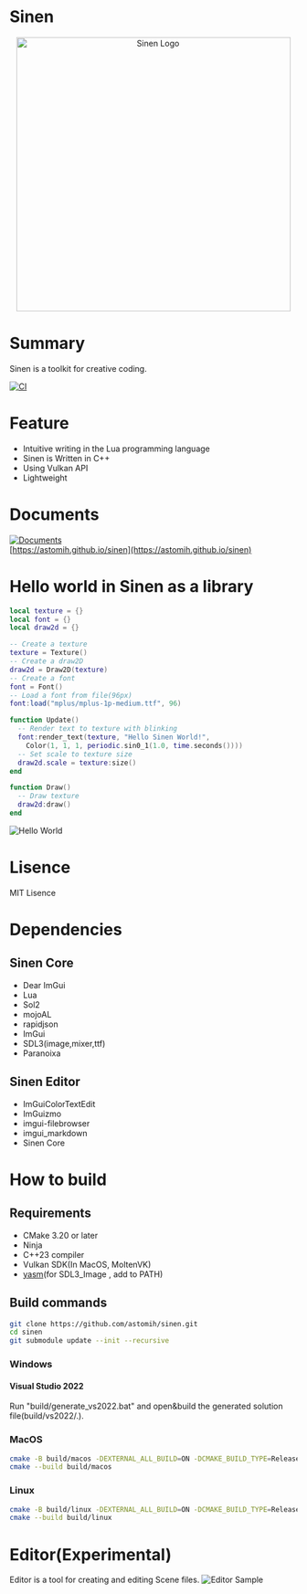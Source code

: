 # Sinen
<p align="center"><a href="https://astomih.github.io/sinen"><img src="https://raw.githubusercontent.com/astomih/sinen/main/docs/logo/logo_bg_white.png" width="480" alt="Sinen Logo"></a></p>  

# Summary
Sinen is a toolkit for creative coding.  

[![CI](https://github.com/astomih/sinen/actions/workflows/CI.yml/badge.svg)](https://github.com/astomih/sinen/actions/workflows/CI.yml)  
# Feature
- Intuitive writing in the Lua programming language
- Sinen is Written in C++
- Using Vulkan API
- Lightweight

# Documents
[![Documents](https://github.com/astomih/sinen/actions/workflows/documents.yml/badge.svg)](https://github.com/astomih/sinen/actions/workflows/documents.yml)  
[https://astomih.github.io/sinen](https://astomih.github.io/sinen)  

# Hello world in Sinen as a library
``` lua
local texture = {}
local font = {}
local draw2d = {}

-- Create a texture
texture = Texture()
-- Create a draw2D
draw2d = Draw2D(texture)
-- Create a font
font = Font()
-- Load a font from file(96px)
font:load("mplus/mplus-1p-medium.ttf", 96)

function Update()
  -- Render text to texture with blinking
  font:render_text(texture, "Hello Sinen World!",
    Color(1, 1, 1, periodic.sin0_1(1.0, time.seconds())))
  -- Set scale to texture size
  draw2d.scale = texture:size()
end

function Draw()
  -- Draw texture
  draw2d:draw()
end

```
![Hello World](https://raw.githubusercontent.com/astomih/sinen/main/docs/image/hello_world.png)
# Lisence
 MIT Lisence

# Dependencies 
## Sinen Core
- Dear ImGui
- Lua
- Sol2
- mojoAL
- rapidjson
- ImGui
- SDL3(image,mixer,ttf)
- Paranoixa
## Sinen Editor
- ImGuiColorTextEdit
- ImGuizmo
- imgui-filebrowser
- imgui_markdown
- Sinen Core

# How to build
## Requirements
- CMake 3.20 or later
- Ninja
- C++23 compiler
- Vulkan SDK(In MacOS, MoltenVK)
- [yasm](https://github.com/yasm/yasm)(for SDL3_Image , add to PATH)
## Build commands
``` bash
git clone https://github.com/astomih/sinen.git
cd sinen
git submodule update --init --recursive
```
### Windows
#### Visual Studio 2022
Run "build/generate_vs2022.bat" and open&build the generated solution file(build/vs2022/.).
### MacOS
``` bash
cmake -B build/macos -DEXTERNAL_ALL_BUILD=ON -DCMAKE_BUILD_TYPE=Release
cmake --build build/macos
```

### Linux
``` bash
cmake -B build/linux -DEXTERNAL_ALL_BUILD=ON -DCMAKE_BUILD_TYPE=Release
cmake --build build/linux
```


# Editor(Experimental)
Editor is a tool for creating and editing Scene files.
![Editor Sample](https://raw.githubusercontent.com/astomih/sinen/main/docs/image/editor_sample.png)  
